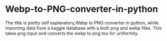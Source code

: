 # Webp-to-PNG-converter-in-python
The title is pretty self explanatory,Webp to PNG converter in python, while importing data from a kaggle database with a both png and webp files. This takes png input and converts the webp to png too for uniformity. 
